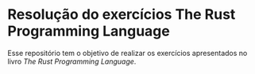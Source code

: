 # Resolução do exercícios The Rust Programming Language
Esse repositório tem o objetivo de realizar os exercícios apresentados no livro
_The Rust Programming Language_.
